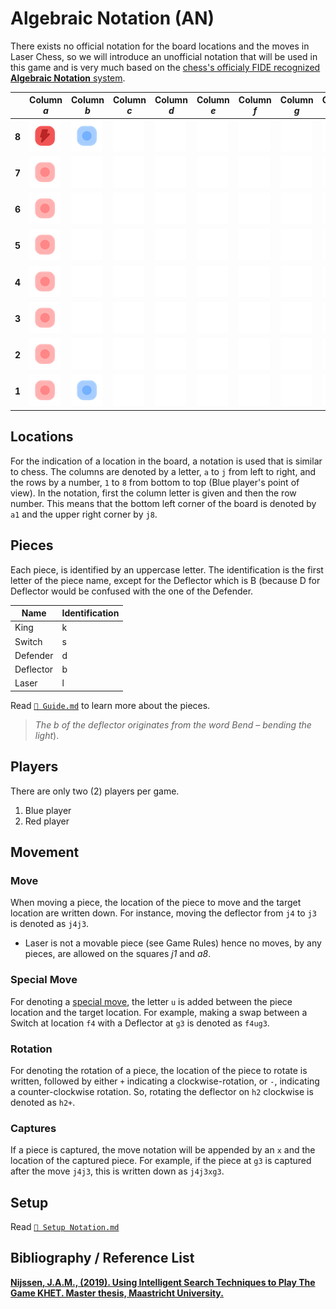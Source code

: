 # Algebraic Notation (AN)

There exists no official notation for the board locations and the moves in Laser Chess, so we will introduce an unofficial notation that will be used in this game and is very much based on the [chess's officialy FIDE recognized **Algebraic Notation** system](https://www.fide.com/FIDE/handbook/LawsOfChess.pdf).

|       | Column _a_                                                | Column _b_                                                  | Column _c_                                  | Column _d_                                  | Column _e_                                  | Column _f_                                  | Column _g_                                  | Column _h_                                  | Column _i_                                                | Column _j_                                                  |
| ----- | --------------------------------------------------------- | ----------------------------------------------------------- | ------------------------------------------- | ------------------------------------------- | ------------------------------------------- | ------------------------------------------- | ------------------------------------------- | ------------------------------------------- | --------------------------------------------------------- | ----------------------------------------------------------- |
| **8** | ![Red Laser Cell](images/pieces/red_laser_cell.png)       | ![Blue Reserved Cell](images/pieces/blue_reserved_cell.png) | ![Blank Cell](images/pieces/blank_cell.png) | ![Blank Cell](images/pieces/blank_cell.png) | ![Blank Cell](images/pieces/blank_cell.png) | ![Blank Cell](images/pieces/blank_cell.png) | ![Blank Cell](images/pieces/blank_cell.png) | ![Blank Cell](images/pieces/blank_cell.png) | ![Red Reserved Cell](images/pieces/red_reserved_cell.png) | ![Blue Reserved Cell](images/pieces/blue_reserved_cell.png) |
| **7** | ![Red Reserved Cell](images/pieces/red_reserved_cell.png) | ![Blank Cell](images/pieces/blank_cell.png)                 | ![Blank Cell](images/pieces/blank_cell.png) | ![Blank Cell](images/pieces/blank_cell.png) | ![Blank Cell](images/pieces/blank_cell.png) | ![Blank Cell](images/pieces/blank_cell.png) | ![Blank Cell](images/pieces/blank_cell.png) | ![Blank Cell](images/pieces/blank_cell.png) | ![Blank Cell](images/pieces/blank_cell.png)               | ![Blue Reserved Cell](images/pieces/blue_reserved_cell.png) |
| **6** | ![Red Reserved Cell](images/pieces/red_reserved_cell.png) | ![Blank Cell](images/pieces/blank_cell.png)                 | ![Blank Cell](images/pieces/blank_cell.png) | ![Blank Cell](images/pieces/blank_cell.png) | ![Blank Cell](images/pieces/blank_cell.png) | ![Blank Cell](images/pieces/blank_cell.png) | ![Blank Cell](images/pieces/blank_cell.png) | ![Blank Cell](images/pieces/blank_cell.png) | ![Blank Cell](images/pieces/blank_cell.png)               | ![Blue Reserved Cell](images/pieces/blue_reserved_cell.png) |
| **5** | ![Red Reserved Cell](images/pieces/red_reserved_cell.png) | ![Blank Cell](images/pieces/blank_cell.png)                 | ![Blank Cell](images/pieces/blank_cell.png) | ![Blank Cell](images/pieces/blank_cell.png) | ![Blank Cell](images/pieces/blank_cell.png) | ![Blank Cell](images/pieces/blank_cell.png) | ![Blank Cell](images/pieces/blank_cell.png) | ![Blank Cell](images/pieces/blank_cell.png) | ![Blank Cell](images/pieces/blank_cell.png)               | ![Blue Reserved Cell](images/pieces/blue_reserved_cell.png) |
| **4** | ![Red Reserved Cell](images/pieces/red_reserved_cell.png) | ![Blank Cell](images/pieces/blank_cell.png)                 | ![Blank Cell](images/pieces/blank_cell.png) | ![Blank Cell](images/pieces/blank_cell.png) | ![Blank Cell](images/pieces/blank_cell.png) | ![Blank Cell](images/pieces/blank_cell.png) | ![Blank Cell](images/pieces/blank_cell.png) | ![Blank Cell](images/pieces/blank_cell.png) | ![Blank Cell](images/pieces/blank_cell.png)               | ![Blue Reserved Cell](images/pieces/blue_reserved_cell.png) |
| **3** | ![Red Reserved Cell](images/pieces/red_reserved_cell.png) | ![Blank Cell](images/pieces/blank_cell.png)                 | ![Blank Cell](images/pieces/blank_cell.png) | ![Blank Cell](images/pieces/blank_cell.png) | ![Blank Cell](images/pieces/blank_cell.png) | ![Blank Cell](images/pieces/blank_cell.png) | ![Blank Cell](images/pieces/blank_cell.png) | ![Blank Cell](images/pieces/blank_cell.png) | ![Blank Cell](images/pieces/blank_cell.png)               | ![Blue Reserved Cell](images/pieces/blue_reserved_cell.png) |
| **2** | ![Red Reserved Cell](images/pieces/red_reserved_cell.png) | ![Blank Cell](images/pieces/blank_cell.png)                 | ![Blank Cell](images/pieces/blank_cell.png) | ![Blank Cell](images/pieces/blank_cell.png) | ![Blank Cell](images/pieces/blank_cell.png) | ![Blank Cell](images/pieces/blank_cell.png) | ![Blank Cell](images/pieces/blank_cell.png) | ![Blank Cell](images/pieces/blank_cell.png) | ![Blank Cell](images/pieces/blank_cell.png)               | ![Blue Reserved Cell](images/pieces/blue_reserved_cell.png) |
| **1** | ![Red Reserved Cell](images/pieces/red_reserved_cell.png) | ![Blue Reserved Cell](images/pieces/blue_reserved_cell.png) | ![Blank Cell](images/pieces/blank_cell.png) | ![Blank Cell](images/pieces/blank_cell.png) | ![Blank Cell](images/pieces/blank_cell.png) | ![Blank Cell](images/pieces/blank_cell.png) | ![Blank Cell](images/pieces/blank_cell.png) | ![Blank Cell](images/pieces/blank_cell.png) | ![Red Reserved Cell](images/pieces/red_reserved_cell.png) | ![Blue Laser Cell](images/pieces/blue_laser_cell.png)       |

## Locations

For the indication of a location in the board, a notation is used that is similar to chess.
The columns are denoted by a letter, `a` to `j` from left to right, and the rows by a number, `1` to `8` from bottom to top (Blue player's point of view).
In the notation, first the column letter is given and then the row number. This means that the bottom left corner of the board is denoted by `a1` and the upper right corner by `j8`.

## Pieces

Each piece, is identified by an uppercase letter.
The identification is the first letter of the piece name, except for the Deflector which is B (because D for Deflector would be confused with the one of the Defender.

| Name      | Identification |
| --------- | -------------- |
| King      | k              |
| Switch    | s              |
| Defender  | d              |
| Deflector | b              |
| Laser     | l              |

Read [`📄 Guide.md`](Guide.md#pieces) to learn more about the pieces.

> _The b of the deflector originates from the word Bend – bending the light_).

## Players

There are only two (2) players per game.

1. Blue player
2. Red player

## Movement

### Move

When moving a piece, the location of the piece to move and the target location are written down.
For instance, moving the deflector from `j4` to `j3` is denoted as `j4j3`.

-   Laser is not a movable piece (see Game Rules) hence no moves, by any pieces, are allowed on the squares _j1_ and _a8_.

### Special Move

For denoting a [special move](Guide.md#special-move), the letter `u` is added between the piece location and the target location.
For example, making a swap between a Switch at location `f4` with a Deflector at `g3` is denoted as `f4ug3`.

### Rotation

For denoting the rotation of a piece, the location of the piece to rotate is written, followed by either `+` indicating a clockwise-rotation, or `-`, indicating a counter-clockwise rotation.
So, rotating the deflector on `h2` clockwise is denoted as `h2+`.

### Captures

If a piece is captured, the move notation will be appended by an `x` and the location of the captured piece. For example, if the piece at `g3` is captured after the move `j4j3`, this is written down as `j4j3xg3`.

## Setup

Read [`📄 Setup Notation.md`](SetupNotation.md)

## Bibliography / Reference List

**[Nijssen, J.A.M., (2019). Using Intelligent Search Techniques to Play The Game KHET. Master thesis, Maastricht University.](https://dke.maastrichtuniversity.nl/pim.nijssen/pub/msc.pdf)**
